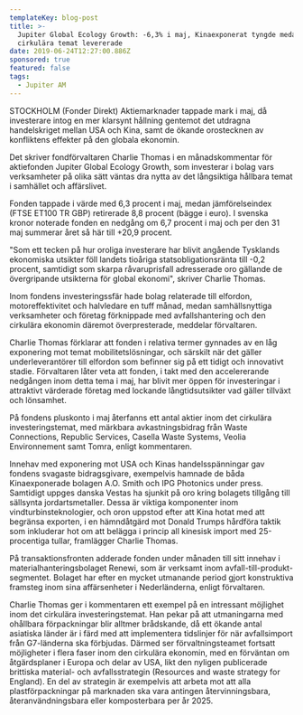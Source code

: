 ```yaml
---
templateKey: blog-post
title: >-
  Jupiter Global Ecology Growth: -6,3% i maj, Kinaexponerat tyngde medan det
  cirkulära temat levererade
date: 2019-06-24T12:27:00.886Z
sponsored: true
featured: false
tags:
  - Jupiter AM
---
```

STOCKHOLM (Fonder Direkt) Aktiemarknader tappade mark i maj, då investerare intog en mer klarsynt hållning gentemot det utdragna handelskriget mellan USA och Kina, samt de ökande orostecknen av konfliktens effekter på den globala ekonomin.



Det skriver fondförvaltaren Charlie Thomas i en månadskommentar för aktiefonden Jupiter Global Ecology Growth, som investerar i bolag vars verksamheter på olika sätt väntas dra nytta av det långsiktiga hållbara temat i samhället och affärslivet.



Fonden tappade i värde med 6,3 procent i maj, medan jämförelseindex (FTSE ET100 TR GBP) retirerade 8,8 procent (bägge i euro). I svenska kronor noterade fonden en nedgång om 6,7 procent i maj och per den 31 maj summerar året så här till +20,9 procent.



"Som ett tecken på hur oroliga investerare har blivit angående Tysklands ekonomiska utsikter föll landets tioåriga statsobligationsränta till -0,2 procent, samtidigt som skarpa råvaruprisfall adresserade oro gällande de övergripande utsikterna för global ekonomi", skriver Charlie Thomas.



Inom fondens investeringssfär hade bolag relaterade till elfordon, motoreffektivitet och halvledare en tuff månad, medan samhällsnyttiga verksamheter och företag förknippade med avfallshantering och den cirkulära ekonomin däremot överpresterade, meddelar förvaltaren.



Charlie Thomas förklarar att fonden i relativa termer gynnades av en låg exponering mot temat mobilitetslösningar, och särskilt när det gäller underleverantörer till elfordon som befinner sig på ett tidigt och innovativt stadie. Förvaltaren låter veta att fonden, i takt med den accelererande nedgången inom detta tema i maj, har blivit mer öppen för investeringar i attraktivt värderade företag med lockande långtidsutsikter vad gäller tillväxt och lönsamhet.



På fondens pluskonto i maj återfanns ett antal aktier inom det cirkulära investeringstemat, med märkbara avkastningsbidrag från Waste Connections, Republic Services, Casella Waste Systems, Veolia Environnement samt Tomra, enligt kommentaren.



Innehav med exponering mot USA och Kinas handelsspänningar gav fondens svagaste bidragsgivare, exempelvis hamnade de båda Kinaexponerade bolagen A.O. Smith och IPG Photonics under press. Samtidigt uppges danska Vestas ha sjunkit på oro kring bolagets tillgång till sällsynta jordartsmetaller. Dessa är viktiga komponenter inom vindturbinsteknologier, och oron uppstod efter att Kina hotat med att begränsa exporten, i en hämndåtgärd mot Donald Trumps hårdföra taktik som inkluderar hot om att belägga i princip all kinesisk import med 25-procentiga tullar, framlägger Charlie Thomas.



På transaktionsfronten adderade fonden under månaden till sitt innehav i materialhanteringsbolaget Renewi, som är verksamt inom avfall-till-produkt-segmentet. Bolaget har efter en mycket utmanande period gjort konstruktiva framsteg inom sina affärsenheter i Nederländerna, enligt förvaltaren.



Charlie Thomas ger i kommentaren ett exempel på en intressant möjlighet inom det cirkulära investeringstemat. Han pekar på att utmaningarna med ohållbara förpackningar blir alltmer brådskande, då ett ökande antal asiatiska länder är i färd med att implementera tidslinjer för när avfallsimport från G7-länderna ska förbjudas. Därmed ser förvaltningsteamet fortsatt möjligheter i flera faser inom den cirkulära ekonomin, med en förväntan om åtgärdsplaner i Europa och delar av USA, likt den nyligen publicerade brittiska material- och avfallsstrategin (Resources and waste strategy for England). En del av strategin är exempelvis att arbeta mot att alla plastförpackningar på marknaden ska vara antingen återvinningsbara, återanvändningsbara eller komposterbara per år 2025.
